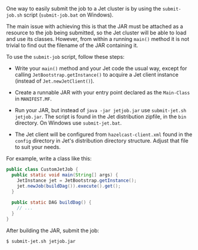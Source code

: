 One way to easily submit the job to a Jet cluster is by using the 
`submit-job.sh` script (`submit-job.bat` on Windows).

The main issue with achieving this is that the JAR must be attached as a 
resource to the job being submitted, so the Jet cluster will be able to 
load and use its classes. However, from within a running `main()` method 
it is not trivial to find out the filename of the JAR containing it.

To use the `submit-job` script, follow these steps:

* Write your `main()` method and your Jet code the usual way, except 
for calling `JetBootstrap.getInstance()` to acquire a Jet client 
instance (instead of `Jet.newJetClient()`).

* Create a runnable JAR with your entry point declared as the 
`Main-Class` in `MANIFEST.MF`.

* Run your JAR, but instead of `java -jar jetjob.jar` use `submit-jet.sh 
jetjob.jar`. The script is found in the Jet distribution zipfile, in the 
`bin` directory. On Windows use `submit-jet.bat`.

* The Jet client will be configured from `hazelcast-client.xml` found in 
the `config` directory in Jet's distribution directory structure. Adjust 
that file to suit your needs.

For example, write a class like this:

```java
public class CustomJetJob {
  public static void main(String[] args) {
    JetInstance jet = JetBootstrap.getInstance();
    jet.newJob(buildDag()).execute().get();
  }
  
  public static DAG buildDag() {
    // ...
  }
}
````
   
After building the JAR, submit the job:

```
$ submit-jet.sh jetjob.jar
```
